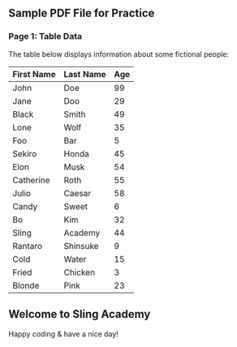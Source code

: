 ## Sample PDF File for Practice

### Page 1: Table Data

The table below displays information about some fictional people:

| First Name | Last Name | Age |
|------------|-----------|-----|
| John       | Doe       | 99  |
| Jane       | Doo       | 29  |
| Black      | Smith     | 49  |
| Lone       | Wolf      | 35  |
| Foo        | Bar       | 5   |
| Sekiro     | Honda     | 45  |
| Elon       | Musk      | 54  |
| Catherine  | Roth      | 55  |
| Julio      | Caesar    | 58  |
| Candy      | Sweet     | 6   |
| Bo         | Kim       | 32  |
| Sling      | Academy   | 44  |
| Rantaro    | Shinsuke  | 9   |
| Cold       | Water     | 15  |
| Fried      | Chicken   | 3   |
| Blonde     | Pink      | 23  |
## Welcome to Sling Academy

Happy coding & have a nice day!
